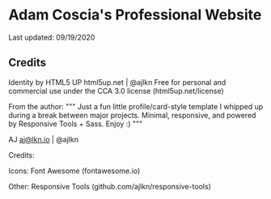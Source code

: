 # Adam Coscia's Professional Website

Last updated: 09/19/2020

## Credits

Identity by HTML5 UP
html5up.net | @ajlkn
Free for personal and commercial use under the CCA 3.0 license (html5up.net/license)

From the author: 
"""
Just a fun little profile/card-style template I whipped up during a break between major projects. 
Minimal, responsive, and powered by Responsive Tools + Sass. 
Enjoy :)
"""

AJ
aj@lkn.io | @ajlkn

Credits:

Icons:
Font Awesome (fontawesome.io)

Other:
Responsive Tools (github.com/ajlkn/responsive-tools)
